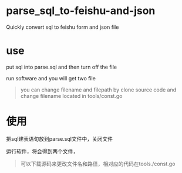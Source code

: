 # parse_sql_to-feishu-and-json

Quickly convert sql to feishu form and json file

# use
put sql into parse.sql and then turn off the file

run software and you will get two file 

> you can change filename and filepath by clone source code and change filename located in tools/const.go

# 使用
把sql建表语句放到parse.sql文件中，关闭文件

运行软件，将会得到两个文件，

> 可以下载源码来更改文件名和路径，相对应的代码在tools./const.go

